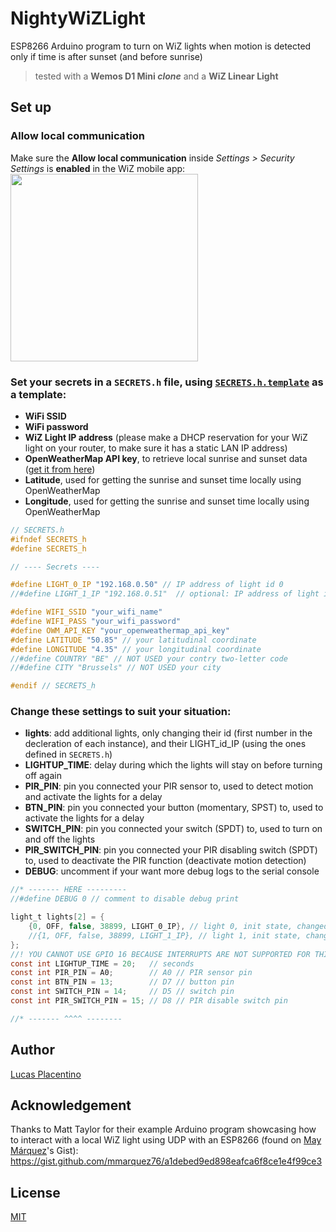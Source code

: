 # NightyWiZLight
ESP8266 Arduino program to turn on WiZ lights when motion is detected only if time is after sunset (and before sunrise)
> tested with a **Wemos D1 Mini _clone_** and a **WiZ Linear Light**

## Set up
### Allow local communication
Make sure the **Allow local communication** inside _Settings > Security Settings_ is **enabled** in the WiZ mobile app:
<img src="https://github.com/LucasPlacentino/NightyWiZLight/assets/23436953/179b8db1-5e81-466d-900a-e9ad7e56a401" width="300">

### Set your secrets in a `SECRETS.h` file, using [`SECRETS.h.template`](SECRETS.h.template) as a template:
- **WiFi SSID**
- **WiFi password**
- **WiZ Light IP address** (please make a DHCP reservation for your WiZ light on your router, to make sure it has a static LAN IP address)
- **OpenWeatherMap API key**, to retrieve local sunrise and sunset data ([get it from here](https://home.openweathermap.org/api_keys))
- **Latitude**, used for getting the sunrise and sunset time locally using OpenWeatherMap
- **Longitude**, used for getting the sunrise and sunset time locally using OpenWeatherMap

```C
// SECRETS.h
#ifndef SECRETS_h
#define SECRETS_h

// ---- Secrets ----

#define LIGHT_0_IP "192.168.0.50" // IP address of light id 0
//#define LIGHT_1_IP "192.168.0.51"  // optional: IP address of light id 1

#define WIFI_SSID "your_wifi_name"
#define WIFI_PASS "your_wifi_password"
#define OWM_API_KEY "your_openweathermap_api_key"
#define LATITUDE "50.85" // your latitudinal coordinate
#define LONGITUDE "4.35" // your longitudinal coordinate
//#define COUNTRY "BE" // NOT USED your contry two-letter code
//#define CITY "Brussels" // NOT USED your city

#endif // SECRETS_h
```

### Change these settings to suit your situation:
- **lights**: add additional lights, only changing their id (first number in the decleration of each instance), and their LIGHT_id_IP (using the ones defined in `SECRETS.h`)
- **LIGHTUP_TIME**: delay during which the lights will stay on before turning off again
- **PIR_PIN**: pin you connected your PIR sensor to, used to detect motion and activate the lights for a delay
- **BTN_PIN**: pin you connected your button (momentary, SPST) to, used to activate the lights for a delay
- **SWITCH_PIN**: pin you connected your switch (SPDT) to, used to turn on and off the lights
- **PIR_SWITCH_PIN**: pin you connected your PIR disabling switch (SPDT) to, used to deactivate the PIR function (deactivate motion detection)
- **DEBUG**: uncomment if your want more debug logs to the serial console
```C
//* ------- HERE ---------
//#define DEBUG 0 // comment to disable debug print

light_t lights[2] = {
    {0, OFF, false, 38899, LIGHT_0_IP}, // light 0, init state, changed_state(leave false), UDP port, ip address
    //{1, OFF, false, 38899, LIGHT_1_IP}, // light 1, init state, changed_state(leave false), UDP port, ip address
};
//! YOU CANNOT USE GPIO 16 BECAUSE INTERRUPTS ARE NOT SUPPORTED FOR THIS PIN
const int LIGHTUP_TIME = 20;   // seconds
const int PIR_PIN = A0;        // A0 // PIR sensor pin
const int BTN_PIN = 13;        // D7 // button pin
const int SWITCH_PIN = 14;     // D5 // switch pin
const int PIR_SWITCH_PIN = 15; // D8 // PIR disable switch pin

//* ------- ^^^^ --------
```

## Author
[Lucas Placentino](https://github.com/LucasPlacentino)

## Acknowledgement
Thanks to Matt Taylor for their example Arduino program showcasing how to interact with a local WiZ light using UDP with an ESP8266 (found on [May Márquez](https://github.com/mmarquez76)'s Gist):  
https://gist.github.com/mmarquez76/a1debed9ed898eafca6f8ce1e4f99ce3

## License
[MIT](/LICENSE)
